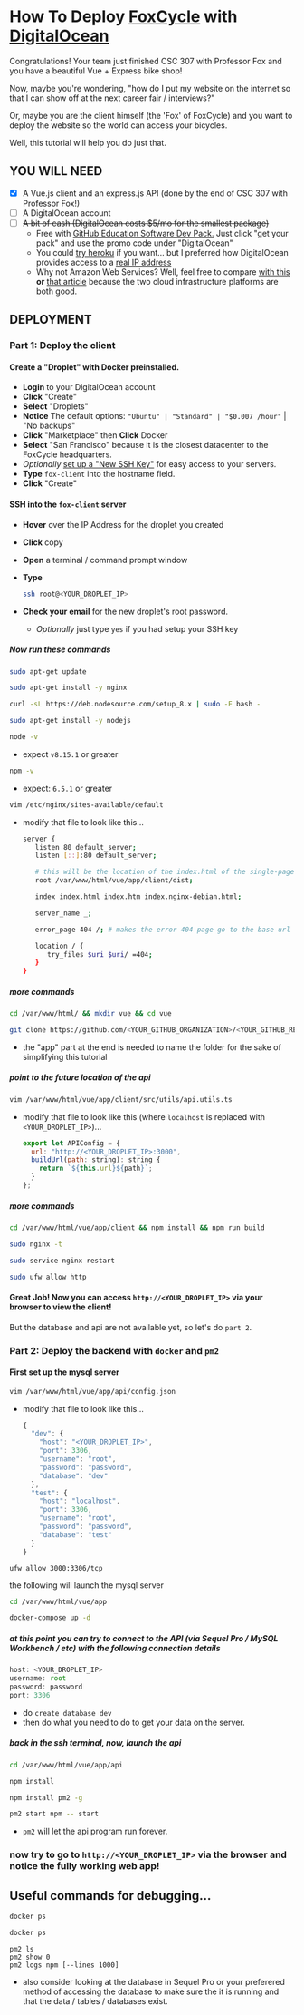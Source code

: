 # How To Deploy [FoxCycle] with [DigitalOcean][DO]

Congratulations! Your team just finished CSC 307 with Professor Fox and you have a beautiful Vue + Express bike shop!

Now, maybe you're wondering, "how do I put my website on the internet so that I can show off at the next career fair / interviews?"

Or, maybe you are the client himself (the 'Fox' of FoxCycle) and you want to deploy the website so the world can access your bicycles. 

Well, this tutorial will help you do just that. 

## YOU WILL NEED
- [x] A Vue.js client and an express.js API (done by the end of CSC 307 with Professor Fox!)
- [ ] A DigitalOcean account
- [ ] ~~A bit of cash (DigitalOcean costs $5/mo for the smallest package)~~
   * Free with [GitHub Education Software Dev Pack.][cheaper] Just click "get your pack" and use the promo code under "DigitalOcean"
   * You could [try heroku] if you want... but I preferred how DigitalOcean provides access to a [real IP address]
   * Why not Amazon Web Services? Well, feel free to compare [with this][compare] **or** [that article][compare2] because the two cloud infrastructure platforms are both good.

## DEPLOYMENT

### Part 1: Deploy the client

#### Create a "Droplet" with Docker preinstalled.
* **Login** to your DigitalOcean account
* **Click** "Create"
* **Select** "Droplets"
* **Notice** The default options: `"Ubuntu" | "Standard" | "$0.007 /hour"` | "No backups"
* **Click** "Marketplace" then **Click** Docker
* **Select** "San Francisco" because it is the closest datacenter to the FoxCycle headquarters. 
* _Optionally_ [set up a "New SSH Key"][ssh-key] for easy access to your servers. 
* **Type** `fox-client` into the hostname field.
* **Click** "Create"

#### SSH into the `fox-client` server
* **Hover** over the IP Address for the droplet you created
* **Click** copy
* **Open** a terminal / command prompt window
* **Type** 

   ```bash
   ssh root@<YOUR_DROPLET_IP>
   ```

* **Check your email** for the new droplet's root password.
   * _Optionally_ just type `yes` if you had setup your SSH key

##### Now run these commands
```bash
sudo apt-get update
```
```bash
sudo apt-get install -y nginx
```
```bash
curl -sL https://deb.nodesource.com/setup_8.x | sudo -E bash -
```
```bash
sudo apt-get install -y nodejs
```
```bash
node -v
```
* expect `v8.15.1` or greater
```bash
npm -v
```
* expect: `6.5.1` or greater
```bash
vim /etc/nginx/sites-available/default 
```
* modify that file to look like this...
   ```bash
   server {
      listen 80 default_server;
      listen [::]:80 default_server;

      # this will be the location of the index.html of the single-page vue app after executing `npm run build`
      root /var/www/html/vue/app/client/dist;

      index index.html index.htm index.nginx-debian.html;

      server_name _;

      error_page 404 /; # makes the error 404 page go to the base url

      location / {
         try_files $uri $uri/ =404;
      }
   }
   ```
##### more commands
```bash
cd /var/www/html/ && mkdir vue && cd vue
```
```bash
git clone https://github.com/<YOUR_GITHUB_ORGANIZATION>/<YOUR_GITHUB_REPO>.git app
```
* the "app" part at the end is needed to name the folder for the sake of simplifying this tutorial

##### point to the future location of the api
```bash
vim /var/www/html/vue/app/client/src/utils/api.utils.ts
```
* modify that file to look like this (where `localhost` is replaced with `<YOUR_DROPLET_IP>`)...
   ```javascript
   export let APIConfig = {
     url: "http://<YOUR_DROPLET_IP>:3000",
     buildUrl(path: string): string {
       return `${this.url}${path}`;
     }
   };
   ```
##### more commands
```bash
cd /var/www/html/vue/app/client && npm install && npm run build
```
```bash
sudo nginx -t
```
```bash
sudo service nginx restart
```
```bash
sudo ufw allow http
```

#### Great Job! Now you can access `http://<YOUR_DROPLET_IP>` via your browser to view the client!
But the database and api are not available yet, so let's do `part 2`.

### Part 2: Deploy the backend with `docker` and `pm2`

#### First set up the mysql server
```bash
vim /var/www/html/vue/app/api/config.json
```
* modify that file to look like this...
   ```javascript
   {
     "dev": {
       "host": "<YOUR_DROPLET_IP>",
       "port": 3306,
       "username": "root",
       "password": "password",
       "database": "dev"
     },
     "test": {
       "host": "localhost",
       "port": 3306,
       "username": "root",
       "password": "password",
       "database": "test"
     }
   }
   ```
```
ufw allow 3000:3306/tcp
```
the following will launch the mysql server
```bash
cd /var/www/html/vue/app
```
```bash
docker-compose up -d
```
##### at this point you can try to connect to the API (via Sequel Pro / MySQL Workbench / etc) with the following connection details
   ```javascript
   host: <YOUR_DROPLET_IP>
   username: root
   password: password
   port: 3306
   ```
* do `create database dev`
* then do what you need to do to get your data on the server. 

##### back in the ssh terminal, now, launch the api
```bash
cd /var/www/html/vue/app/api
```
```bash
npm install
```
```bash
npm install pm2 -g
```
```bash
pm2 start npm -- start
```
* `pm2` will let the api program run forever.

### now try to go to `http://<YOUR_DROPLET_IP>` via the browser and notice the fully working web app!


## Useful commands for debugging...

```bash
docker ps
```

```bash
docker ps
```

```
pm2 ls
pm2 show 0
pm2 logs npm [--lines 1000]
```

* also consider looking at the database in Sequel Pro or your preferered method of accessing the database to make sure the it is running and that the data / tables / databases exist. 

[DO]: https://www.digitalocean.com/
[cheaper]: https://education.github.com/pack
[try heroku]: https://www.youtube.com/watch?v=j55fHUJqtyw
[real IP address]: https://help.heroku.com/4WADH6LX/can-you-provide-me-with-the-ip-address-for-my-application
[compare]: https://hackernoon.com/aws-vs-digitalocean-which-cloud-server-is-better-1386499a6664
[compare2]: https://serverguy.com/comparison/digitalocean-vs-aws-ec2/
[ssh-key]: https://www.digitalocean.com/docs/droplets/how-to/add-ssh-keys/to-existing-droplet/
[todo]: https://www.youtube.com/watch?v=rC43FiOA36A
[FoxCycle]: http://foxcycle.github.io

[//]: # (useful resources)

[ufw-rules]: https://www.digitalocean.com/community/tutorials/ufw-essentials-common-firewall-rules-and-commands
[docker-remove]: https://stackoverflow.com/a/51189547
